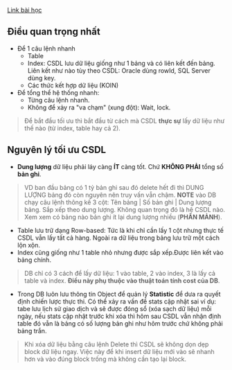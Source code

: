 [Link bài học](https://wecommit.com.vn/courses/chuong-trinh-dao-tao-toi-uu-co-so-du-lieu-cao-cap/lesson/cach-tiep-can-goc-re-cua-toi-uu-trong-moi-loai-co-so-du-lieu-la-gi-video-2h30-phut/)

## Điều quan trọng nhất

- Để 1 câu lệnh nhanh
  - Table
  - Index: CSDL lưu dữ liệu giống như 1 bảng và có liên kết đến bảng. Liên kết như nào tùy theo CSDL: Oracle dùng rowId, SQL Server dùng key.
  - Các thức kết hợp dữ liệu (KOIN)
- Để tổng thể hệ thống nhanh:
  - Từng câu lệnh nhanh.
  - Không để xảy ra "va chạm" (xung đột): Wait, lock.

>Để bắt đầu tối ưu thì bắt đầu từ cách mà CSDL **thực sự** lấy dữ liệu như thế nào (từ index, table hay cả 2).
>
## Nguyên lý tối ưu CSDL

- **Dung lượng** dữ liệu phải láy càng **ÍT** càng tốt. Chứ **KHÔNG PHẢI**  tổng số **bản ghi**.

>VD ban đầu bảng có 1 tỷ bản ghi sau đó delete hết đi thì DUNG LƯỢNG bảng đó còn nguyên nên truy vấn vẫn chậm.
>**NOTE** vào DB chạy câu lệnh thông kế 3 cột: Tên bảng | Số bản ghi | Dung lượng bảng. Sắp xếp theo dung lượng. Không quan trọng đó là hệ CSDL nào. Xem xem có bảng nào bản ghi ít lại dung lượng nhiều (**PHÂN MẢNH**).

- Table lưu trữ dạng Row-based: Tức là khi chỉ cần lấy 1 cột nhưng thực tế CSDL vẫn lấy tất cả hàng. Ngoài ra dữ liệu trong bảng lưu trữ một cách lộn xộn.
- Index cũng giống như 1 table nhỏ nhưng được sắp xếp.Được liên kết vào bảng chính.

>DB chỉ có 3 cách để lấy dữ liệu: 1 vào table, 2 vào index, 3 là lấy cả table và index. **Điều này phụ thuộc vào thuật toán tính cost của DB**.

- Trong DB luôn lưu thông tin Object để quản lý **Statistic** để dưa ra quyết định chiến lược thực thi. Có thể xảy ra vấn đề stats cập nhật sai ví dụ: tabe lưu lịch sử giao dịch và sẽ được đóng sổ (xóa sạch dữ liệu) mỗi ngày, nếu stats cập nhật trước khi xóa thì hôm sau CSDL vẫn nhận định table đó vẫn là bảng có số lượng bản ghi như hôm trước chứ không phải bảng trắn.

>Khi xóa dữ liệu bằng câu lệnh Delete thì CSDL sẽ không dọn dẹp block dữ liệu ngay. Việc này để khi insert dữ liệu mới vào sẽ nhanh hơn và vào đúng block trống mà không cần tạo lại block.
